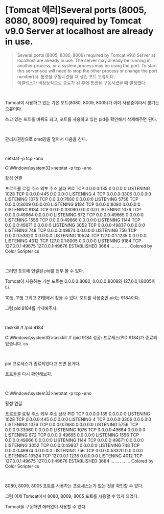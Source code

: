 # [Tomcat 에러]Several ports (8005, 8080, 8009) required by Tomcat v9.0 Server at localhost are already in use.    
>Several ports (8005, 8080, 8009) required by Tomcat v9.0 Server at localhost are already in use. The server may already be running in another process, or a system process may be using the port. To start this server you will need to stop the other process or change the port number(s).
>톰캣을 구동시켰을 때 생긴 포트 오류이다.  
>이클립스가 비정상적으로 종료가 된 후에 톰캣을 구동시켰을 때 발생했다.

<br>

Tomcat이 사용하고 있는 기본 포트(8080, 8009, 8005)가 이미 사용중이라서 생기는 오류이다.

쓰고 있는 포트를 바꿔도 되고, 포트를 사용하고 있는 pid를 확인해서 삭제해주면 된다.

<br>

관리자권한으로 cmd창을 열어서 다음을 친다.

<br>

netstat -p tcp -ano

C:\Windows\system32>netstat -p tcp -ano
 
활성 연결
 
  프로토콜  로컬 주소              외부 주소              상태            PID
  TCP    0.0.0.0:135            0.0.0.0:0              LISTENING       1028
  TCP    0.0.0.0:445            0.0.0.0:0              LISTENING       4
  TCP    0.0.0.0:3306           0.0.0.0:0              LISTENING       1076
  TCP    0.0.0.0:7680           0.0.0.0:0              LISTENING       5756
  TCP    0.0.0.0:8009           0.0.0.0:0              LISTENING       9184
  TCP    0.0.0.0:8080           0.0.0.0:0              LISTENING       9184
  TCP    0.0.0.0:33060          0.0.0.0:0              LISTENING       1076
  TCP    0.0.0.0:49664          0.0.0.0:0              LISTENING       672
  TCP    0.0.0.0:49665          0.0.0.0:0              LISTENING       1556
  TCP    0.0.0.0:49666          0.0.0.0:0              LISTENING       1144
  TCP    0.0.0.0:49671          0.0.0.0:0              LISTENING       3052
  TCP    0.0.0.0:49837          0.0.0.0:0              LISTENING       748
  TCP    0.0.0.0:49874          0.0.0.0:0              LISTENING       756
  TCP    0.0.0.0:53320          0.0.0.0:0              LISTENING       10524
  TCP    127.0.0.1:1235         0.0.0.0:0              LISTENING       4012
  TCP    127.0.0.1:8005         0.0.0.0:0              LISTENING       9184
  TCP    127.0.0.1:49675        127.0.0.1:49676        ESTABLISHED     3684
    ...                        ...                    ...                    ...
Colored by Color Scripter
cs

<br>

그러면 포트에 연결된 pid를 전부 볼 수 있다.

Tomcat이 사용하는 기본 포트는 0.0.0.0:8080, 0.0.0.0:8009와 127,0,0,1:8005이다.

10행, 11행 그리고 21행에서 찾을 수 있다. 포트를 사용중인 pid는 9184이다.

그럼 pid 9184를 삭제해주자.

<br>

taskkill /f /pid 9184

C:\Windows\system32>taskkill /f /pid 9184
성공: 프로세스(PID 9184)가 종료되었습니다.
cs

<br>

pid 프로세스가 종료되었다고 뜨면 된거다.

포트들을 다시 확인해보자.

<br>

C:\Windows\system32>netstat -p tcp -ano
 
활성 연결
 
  프로토콜  로컬 주소              외부 주소              상태            PID
  TCP    0.0.0.0:135            0.0.0.0:0              LISTENING       1028
  TCP    0.0.0.0:445            0.0.0.0:0              LISTENING       4
  TCP    0.0.0.0:3306           0.0.0.0:0              LISTENING       1076
  TCP    0.0.0.0:7680           0.0.0.0:0              LISTENING       5756
  TCP    0.0.0.0:33060          0.0.0.0:0              LISTENING       1076
  TCP    0.0.0.0:49664          0.0.0.0:0              LISTENING       672
  TCP    0.0.0.0:49665          0.0.0.0:0              LISTENING       1556
  TCP    0.0.0.0:49666          0.0.0.0:0              LISTENING       1144
  TCP    0.0.0.0:49671          0.0.0.0:0              LISTENING       3052
  TCP    0.0.0.0:49837          0.0.0.0:0              LISTENING       748
  TCP    0.0.0.0:49874          0.0.0.0:0              LISTENING       756
  TCP    0.0.0.0:53320          0.0.0.0:0              LISTENING       10524
  TCP    127.0.0.1:1235         0.0.0.0:0              LISTENING       4012
  TCP    127.0.0.1:49675        127.0.0.1:49676        ESTABLISHED     3684
    ...                    ...                ....                        ...
Colored by Color Scripter
cs

<br>

8080, 8009, 8005 포트를 사용하는 프로세스는가 없는 것을 확인할 수 있다.

그럼 이제 Tomcat에서 8080, 8009, 8005 포트를 사용할 수 있게 되었다.

Tomcat을 구동하면 에러없이 사용할 수 있다.
